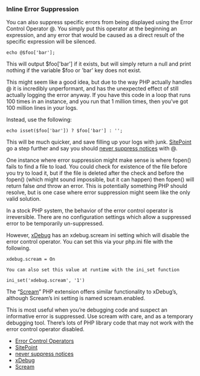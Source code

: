 ### Inline Error Suppression

You can also suppress specific errors from being displayed using the Error Control Operator @. You simply put this operator at the beginning an expression, and any error that would be caused as a direct result of the specific expression will be silenced.

`echo @$foo['bar'];`

This will output $foo\['bar'\] if it exists, but will simply return a null and print nothing if the variable $foo or 'bar' key does not exist.

This might seem like a good idea, but due to the way PHP actually handles @ it is incredibly unperformant, and has the unexpected effect of still actually logging the error anyway. If you have this code in a loop that runs 100 times in an instance, and you run that 1 million times, then you’ve got 100 million lines in your logs.

Instead, use the following:

`echo isset($foo['bar']) ? $foo['bar'] : '';`

This will be much quicker, and save filling up your logs with junk. [SitePoint](http://www.sitepoint.com/) go a step further and say you should [never suppress notices](http://www.sitepoint.com/why-suppressing-notices-is-wrong/) with @.

One instance where error suppression might make sense is where fopen\(\) fails to find a file to load. You could check for existence of the file before you try to load it, but if the file is deleted after the check and before the fopen\(\) \(which might sound impossible, but it can happen\) then fopen\(\) will return false _and_ throw an error. This is potentially something PHP should resolve, but is one case where error suppression might seem like the only valid solution.

In a stock PHP system, the behavior of the error control operator is irreversible. There are no configuration settings which allow a suppressed error to be temporarily un-suppressed.

However, [xDebug](http://xdebug.org/docs/basic) has an xdebug.scream ini setting which will disable the error control operator. You can set this via your php.ini file with the following.

`xdebug.scream = On`

`You can also set this value at runtime with the ini_set function`

`ini_set('xdebug.scream', '1')`

The “[Scream](http://www.php.net/manual/es/book.scream.php)” PHP extension offers similar functionality to xDebug’s, although Scream’s ini setting is named scream.enabled.

This is most useful when you’re debugging code and suspect an informative error is suppressed. Use scream with care, and as a temporary debugging tool. There’s lots of PHP library code that may not work with the error control operator disabled.

* [Error Control Operators](http://php.net/manual/es/language.operators.errorcontrol.php)
* [SitePoint](http://www.sitepoint.com/)
* [never suppress notices](http://www.sitepoint.com/why-suppressing-notices-is-wrong/)
* [xDebug](http://xdebug.org/docs/basic)
* [Scream](http://www.php.net/manual/es/book.scream.php)


